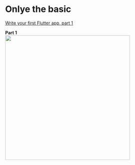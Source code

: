 # Onlye the basic

[Write your first Flutter app, part 1](https://codelabs.developers.google.com/codelabs/first-flutter-app-pt1)

**Part 1**  
<img src="https://i.imgur.com/8NX4zN2.png" width="400">
